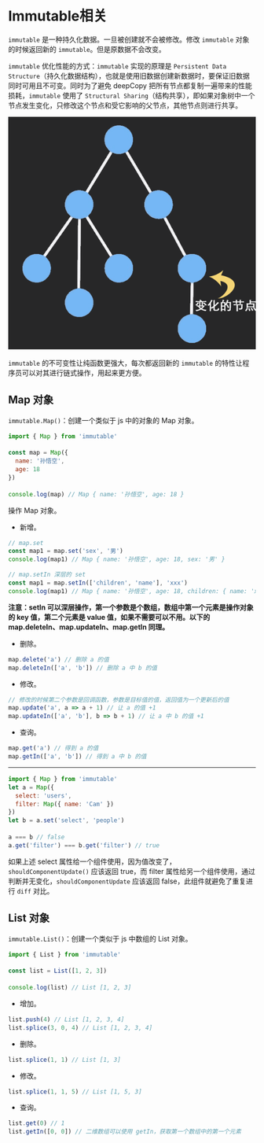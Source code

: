 # Immutable相关

`immutable` 是一种持久化数据。一旦被创建就不会被修改。修改 `immutable` 对象的时候返回新的 `immutable`。但是原数据不会改变。

`immutable` 优化性能的方式：`immutable` 实现的原理是 `Persistent Data Structure`（持久化数据结构），也就是使用旧数据创建新数据时，要保证旧数据同时可用且不可变。同时为了避免 deepCopy 把所有节点都复制一遍带来的性能损耗，`immutable` 使用了 `Structural Sharing`（结构共享），即如果对象树中一个节点发生变化，只修改这个节点和受它影响的父节点，其他节点则进行共享。

![immutable修改流程图](./img/immutable_process.gif)

`immutable` 的不可变性让纯函数更强大，每次都返回新的 `immutable` 的特性让程序员可以对其进行链式操作，用起来更方便。

## Map 对象

`immutable.Map()`：创建一个类似于 js 中的对象的 Map 对象。

```js
import { Map } from 'immutable'

const map = Map({
  name: '孙悟空',
  age: 18
})

console.log(map) // Map { name: '孙悟空', age: 18 }
```

操作 Map 对象。

- 新增。

```js
// map.set
const map1 = map.set('sex', '男')
console.log(map1) // Map { name: '孙悟空', age: 18, sex: '男' }
```

```js
// map.setIn 深层的 set
const map1 = map.setIn(['children', 'name'], 'xxx')
console.log(map1) // Map { name: '孙悟空', age: 18, children: { name: 'xxx' } }
```

**注意：setIn 可以深层操作，第一个参数是个数组，数组中第一个元素是操作对象的 key 值，第二个元素是 value 值，如果不需要可以不用。以下的 map.deleteIn、map.updateIn、map.getIn 同理。**

- 删除。

```js
map.delete('a') // 删除 a 的值
map.deleteIn(['a', 'b']) // 删除 a 中 b 的值
```

- 修改。

```js
// 修改的时候第二个参数是回调函数，参数是目标值的值，返回值为一个更新后的值
map.update('a', a => a + 1) // 让 a 的值 +1
map.updateIn(['a', 'b'], b => b + 1) // 让 a 中 b 的值 +1
```

- 查询。

```js
map.get('a') // 得到 a 的值
map.getIn(['a', 'b']) // 得到 a 中 b 的值
```

****

```js
import { Map } from 'immutable'
let a = Map({
  select: 'users',
  filter: Map({ name: 'Cam' })
})
let b = a.set('select', 'people')

a === b // false
a.get('filter') === b.get('filter') // true
```

如果上述 select 属性给一个组件使用，因为值改变了，`shouldComponentUpdate()` 应该返回 true，而 filter 属性给另一个组件使用，通过判断并无变化，`shouldComponentUpdate` 应该返回 false，此组件就避免了重复进行 `diff` 对比。

## List 对象

`immutable.List()`：创建一个类似于 js 中数组的 List 对象。

```js
import { List } from 'immutable'

const list = List([1, 2, 3])

console.log(list) // List [1, 2, 3]
```

- 增加。

```js
list.push(4) // List [1, 2, 3, 4]
list.splice(3, 0, 4) // List [1, 2, 3, 4]
```

- 删除。

```js
list.splice(1, 1) // List [1, 3]
```

- 修改。

```js
list.splice(1, 1, 5) // List [1, 5, 3]
```

- 查询。

```js
list.get(0) // 1
list.getIn([0, 0]) // 二维数组可以使用 getIn，获取第一个数组中的第一个元素
```

